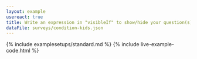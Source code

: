```yaml
---
layout: example
usereact: true
title: Write an expression in "visibleIf" to show/hide your question(s)
dataFile: surveys/condition-kids.json
---
```


{% include examplesetups/standard.md %}
{% include live-example-code.html %}